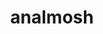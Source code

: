 ---
layout: project
permalink: /analmosh/
title: "analmosh"
medium: "Live A/V Performance | Installation"
created: "2014"
root: "/assets/01_projects/anal_mosh/"
bg-video: >
  <iframe src="https://player.vimeo.com/video/270484326" width="640" height="360" frameborder="0" webkitallowfullscreen mozallowfullscreen allowfullscreen></iframe>

description: >
  <i>analmosh</!> is a software, tool, and instrument created by the artist. It produces real-time audio and visuals by processing audio samples and video feedback systems. It has been used for live performance and installations.
  
  The system incorporates elements of randomness and chance, leading to highly improvised performances, typically last between 15 to 40 minutes.

performances:
  - event: "Zip:UNCOMPRESSED Vol.4"
    date: "February 2018"
    venue: "3LD Art + Technology Center"
    location: "NYC"
  - event: "Virtual Sky"
    date: "August 2015"
    venue: "Palisades"
    location: "NYC"
  - event: "Catch 62"
    date: "June 2014"
    venue: "The Invisible Dog Art Center"
    location: "NYC"
  - event: "New Skin for the Old Ceremony"
    date: "March 2014"
    venue: "Cloud City"
    location: "NYC"

documentation:
  - "1.jpg"
  - "2.jpg"
  - "3.jpg"
  - "4.jpg"
  - "5.jpg"
  - "6.jpg"
  - "7.jpg"
  - "8.jpg"
  - "9.jpg"
  - "10.jpg"
  - "11.jpg"
  - "12.jpg"
---
